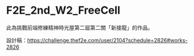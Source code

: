 # F2E_2nd_W2_FreeCell

此為挑戰前端修練精神時光屋第二屆第二關「新接龍」的作品。

設計稿：https://challenge.thef2e.com/user/2104?schedule=2826#works-2826
